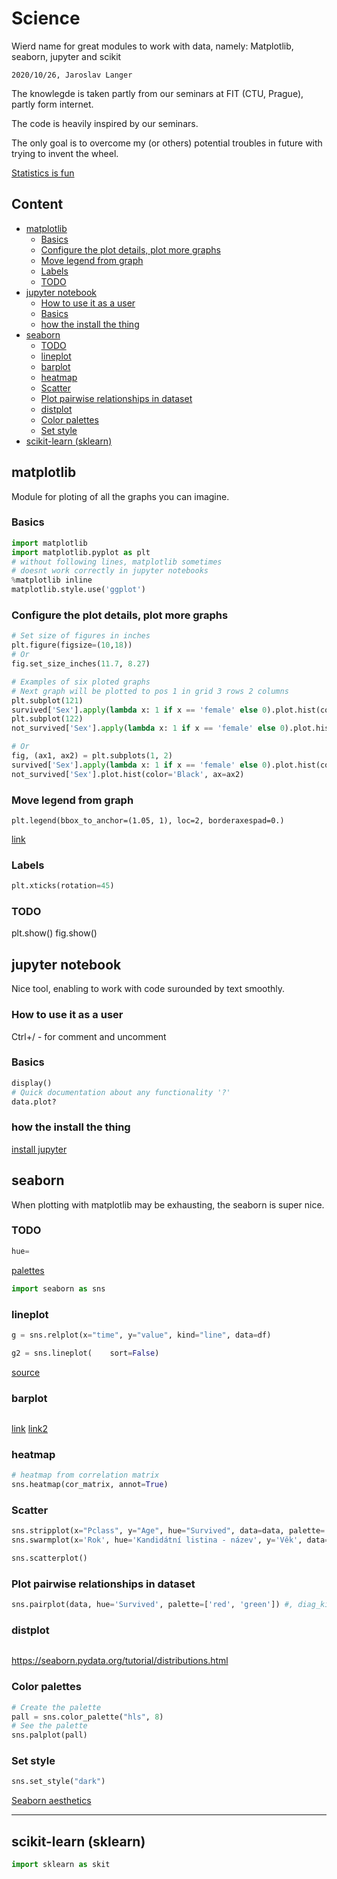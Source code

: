 # Science

Wierd name for great modules to work with data, namely:
Matplotlib, seaborn, jupyter and scikit

`2020/10/26, Jaroslav Langer`

The knowlegde is taken partly from our seminars at FIT (CTU, Prague), partly form internet.

The code is heavily inspired by our seminars.

The only goal is to overcome my (or others) potential troubles in future with trying to invent the wheel.

[Statistics is fun](http://guessthecorrelation.com/)

## Content <!-- omit in toc -->

- [matplotlib](#matplotlib)
  - [Basics](#basics)
  - [Configure the plot details, plot more graphs](#configure-the-plot-details-plot-more-graphs)
  - [Move legend from graph](#move-legend-from-graph)
  - [Labels](#labels)
  - [TODO](#todo)
- [jupyter notebook](#jupyter-notebook)
  - [How to use it as a user](#how-to-use-it-as-a-user)
  - [Basics](#basics-1)
  - [how the install the thing](#how-the-install-the-thing)
- [seaborn](#seaborn)
  - [TODO](#todo-1)
  - [lineplot](#lineplot)
  - [barplot](#barplot)
  - [heatmap](#heatmap)
  - [Scatter](#scatter)
  - [Plot pairwise relationships in dataset](#plot-pairwise-relationships-in-dataset)
  - [distplot](#distplot)
  - [Color palettes](#color-palettes)
  - [Set style](#set-style)
- [scikit-learn (sklearn)](#scikit-learn-sklearn)

## matplotlib

Module for ploting of all the graphs you can imagine.

### Basics

```py
import matplotlib
import matplotlib.pyplot as plt
# without following lines, matplotlib sometimes
# doesnt work correctly in jupyter notebooks
%matplotlib inline 
matplotlib.style.use('ggplot')
```

### Configure the plot details, plot more graphs

```py
# Set size of figures in inches
plt.figure(figsize=(10,18))
# Or
fig.set_size_inches(11.7, 8.27)

# Examples of six ploted graphs
# Next graph will be plotted to pos 1 in grid 3 rows 2 columns
plt.subplot(121)
survived['Sex'].apply(lambda x: 1 if x == 'female' else 0).plot.hist(color='Green')
plt.subplot(122)
not_survived['Sex'].apply(lambda x: 1 if x == 'female' else 0).plot.hist(color='Black')

# Or
fig, (ax1, ax2) = plt.subplots(1, 2)
survived['Sex'].apply(lambda x: 1 if x == 'female' else 0).plot.hist(color='Green', ax=ax1)
not_survived['Sex'].plot.hist(color='Black', ax=ax2)
```

### Move legend from graph
```
plt.legend(bbox_to_anchor=(1.05, 1), loc=2, borderaxespad=0.)
```
[link](https://stackoverflow.com/questions/30490740/move-legend-outside-figure-in-seaborn-tsplot)


### Labels

```py
plt.xticks(rotation=‌​45)
```

### TODO

plt.show()
fig.show()

## jupyter notebook

Nice tool, enabling to work with code surounded by text smoothly.

### How to use it as a user

Ctrl+/ - for comment and uncomment

### Basics

```py
display()
# Quick documentation about any functionality '?'
data.plot?
```

### how the install the thing

[install jupyter](https://jupyter.org/install)

## seaborn

When plotting with matplotlib may be exhausting, the seaborn is super nice.

### TODO

```py
hue=
```
[palettes](https://seaborn.pydata.org/tutorial/color_palettes.html)

```py
import seaborn as sns
```

### lineplot

```py
g = sns.relplot(x="time", y="value", kind="line", data=df)

g2 = sns.lineplot(    sort=False)
```
[source](https://seaborn.pydata.org/generated/seaborn.relplot.html)

### barplot
```py
```
[link](https://seaborn.pydata.org/generated/seaborn.barplot.html)
[link2](https://stackoverflow.com/questions/14270391/python-matplotlib-multiple-bars)

### heatmap
```py
# heatmap from correlation matrix
sns.heatmap(cor_matrix, annot=True)
```

### Scatter
```py
sns.stripplot(x="Pclass", y="Age", hue="Survived", data=data, palette= ['black','green']) #, jitter=False) 
sns.swarmplot(x='Rok', hue='Kandidátní listina - název', y='Věk', data=candidates)

sns.scatterplot()
```

### Plot pairwise relationships in dataset
```py
sns.pairplot(data, hue='Survived', palette=['red', 'green']) #, diag_kind='hist'
```

### distplot
```py
```
https://seaborn.pydata.org/tutorial/distributions.html

### Color palettes

```py
# Create the palette
pall = sns.color_palette("hls", 8)
# See the palette
sns.palplot(pall)
```

### Set style

```py
sns.set_style("dark")
```

[Seaborn aesthetics](https://seaborn.pydata.org/tutorial/aesthetics.html)

---

## scikit-learn (sklearn)

```py
import sklearn as skit
```
